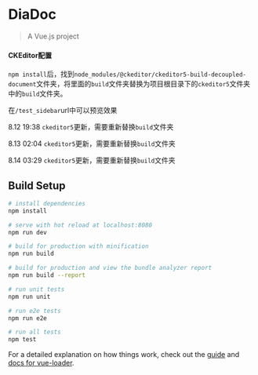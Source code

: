 # DiaDoc

> A Vue.js project

#### CKEditor配置

`npm install`后，找到`node_modules/@ckeditor/ckeditor5-build-decoupled-document`文件夹，将里面的`build`文件夹替换为项目根目录下的`ckeditor5`文件夹中的`build`文件夹。

在`/test_sidebar`url中可以预览效果

8.12 19:38 `ckeditor5`更新，需要重新替换`build`文件夹

8.13 02:04 `ckeditor5`更新，需要重新替换`build`文件夹

8.14 03:29 `ckeditor5`更新，需要重新替换`build`文件夹

## Build Setup

``` bash
# install dependencies
npm install

# serve with hot reload at localhost:8080
npm run dev

# build for production with minification
npm run build

# build for production and view the bundle analyzer report
npm run build --report

# run unit tests
npm run unit

# run e2e tests
npm run e2e

# run all tests
npm test
```

For a detailed explanation on how things work, check out the [guide](http://vuejs-templates.github.io/webpack/) and [docs for vue-loader](http://vuejs.github.io/vue-loader).
